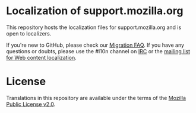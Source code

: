 # Localization of support.mozilla.org

This repository hosts the localization files for support.mozilla.org and is open to localizers.

If you're new to GitHub, please check our [Migration FAQ](https://github.com/mozilla-l10n/git-migration-faq). If you have any questions or doubts, please use the #l10n channel on [IRC](https://wiki.mozilla.org/IRC) or the [mailing list for Web content localization](https://lists.mozilla.org/listinfo/dev-l10n-web).

# License

Translations in this repository are available under the terms of the [Mozilla Public License v2.0](http://www.mozilla.org/MPL/2.0/).
